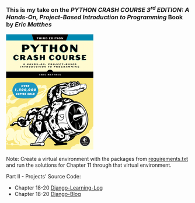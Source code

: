 ### This is my take on the _PYTHON CRASH COURSE 3<sup>rd</sup> EDITION: A Hands-On, Project-Based Introduction to Programming_ Book by _Eric Matthes_ 

![Python Crash Course 3rd Edition](PythonCrashCourse3e_front.png)

Note: Create a virtual environment with the packages from [requirements.txt](Exercises/Ch11/requirements.txt) and run the solutions for Chapter 11 through that virtual environment.

Part II - Projects' Source Code:
- Chapter 18-20 [Django-Learning-Log](https://github.com/Shreehar-KE/pcc-django-learning-log)
- Chapter 18-20 [Django-Blog](https://github.com/Shreehar-KE/pcc-django-blog)